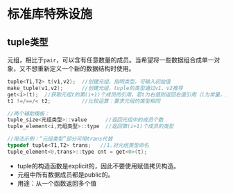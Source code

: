 # 标准库特殊设施

## tuple类型

元组，相比于`pair`，可以含有任意数量的成员。当希望将一些数据组合成单一对象，又不想重新定义一个新的数据结构时使用。

```c++
tuple<T1,T2> t(v1,v2);  //创建元组，指明类型，可输入初始值
make_tuple(v1,v2);      //创建元组，tuple的类型通过v1、v2推导
get<i>(t);  //获取元组t的第(i+1)个成员的引用，若t为右值则返回右值引用（i为常量，从0开始）
t1 !=/==/< t2;          //比较运算：要求元组的类型相同

//两个辅助模板：
tuple_size<元组类型>::value      //返回元组中的成员个数
tuple_element<i,元组类型>::type  //返回第(i+1)个成员的类型

//用法示例：“元组类型”部分可用trans代替
typedef tuple<T1,T2> trans;   //1.对元组类型命名
tuple_element<0,trans>::type cnt = get<0>(t);
```

- tuple的构造函数是explicit的，因此不要使用赋值拷贝构造。
- 元组中所有数据成员都是public的。
- 用途：从一个函数返回多个值